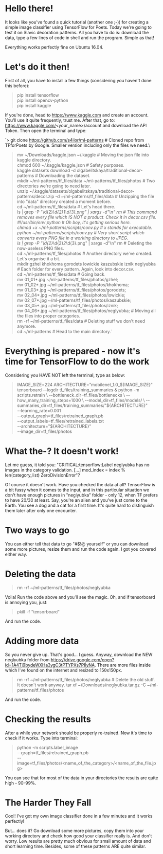 # Hello there!
It looks like you've found a quick tutorial (another one ;-)) for creating a simple image classifier using TensorFlow for Poets.
Today we're going to test it on Slavic decoration patterns. All you have to do is: download the data, type a few lines of code in shell and run the program. Simple as that!

Everything works perfectly fine on Ubuntu 16.04.

# Let's do it then!
First of all, you have to install a few things (considering you haven't done this before):

>pip install tensorflow\
>pip install opencv-python\
>pip install kaggle

If you're done, head to https://www.kaggle.com and create an account. You'll use it quite frequently, trust me. After that, go to: https://www.kaggle.com/<your_name>/account and download the API Token. Then open the terminal and type:

`> git clone https://github.com/s4ilor/ml-patterns # Cloned repo from TFforPoets by Google. Smaller version including only the files we need.\
> mv ~/Downloads/kaggle.json ~/.kaggle # Moving the json file into kaggle directory.\
> chmod 600 ~/.kaggle/kaggle.json # Safety purposes.\
> kaggle datasets download -d olgabelitskaya/traditional-decor-patterns # Downloading the dataset.\
> mkdir ~/ml-patterns/tf_files/data ~/ml-patterns/tf_files/photos # Two directories we're going to need later.\
> unzip ~/.kaggle/datasets/olgabelitskaya/traditional-decor-patterns/decor.zip -d  ~/ml-patterns/tf_files/data # Unzipping the file into "data" directory created a moment before.\
> cd ~/ml-patterns/tf_files/data # Let's head there.\
> ls | grep -P "\d{2}_\d{2}_1_\d{3}.png" | xargs -d"\n" rm # This command removes every file which IS NOT a product. Check it in decor.csv file. \
> #!/usr/bin/env python # Oh boy, it's getting serious here.\
> chmod +x ~/ml-patterns/scripts/conv.py # x stands for executable.\
> python ~/ml-patterns/scripts/conv.py # Very short script which converts every PNG file in a working directory to JPEG.\
> ls | grep -P "\d{2}_\d{2}_2_\d{3}.png" | xargs -d"\n" rm # Deleting the now-useless PNG files.\
> cd ~/ml-patterns/tf_files/photos # Another directory we've created. Let's organise it a bit.\
> mkdir gzhel khokhoma gorodets lowickie kaszubskie iznik neglyubka # Each folder for every pattern. Again, look into decor.csv.\
> cd ~/ml-patterns/tf_files/data # Going back.\
> mv 01_01*.jpg ~/ml-patterns/tf_files/photos/gzhel; \
mv 01_02*.jpg ~/ml-patterns/tf_files/photos/khokhoma; \
mv 01_03*.jpg ~/ml-patterns/tf_files/photos/gorodets; \
mv 02_04*.jpg ~/ml-patterns/tf_files/photos/lowickie; \
mv 02_07*.jpg ~/ml-patterns/tf_files/photos/kaszubskie; \
mv 03_05*.jpg ~/ml-patterns/tf_files/photos/iznik; \
mv 04_06*.jpg ~/ml-patterns/tf_files/photos/neglyubka; # Moving all the files into proper categories.\
> rm -rf ~/ml-patterns/tf_files/data # Deleting stuff we don't need anymore.\
> cd ~/ml-patterns # Head to the main directory.`

# Everything is prepared - now it's time for TensorFlow to do the work
 
Considering you HAVE NOT left the terminal, type as below:

> IMAGE_SIZE=224
> ARCHITECTURE="mobilenet_1.0_${IMAGE_SIZE}"
> tensorboard --logdir tf_files/training_summaries &
> python -m scripts.retrain \
   --bottleneck_dir=tf_files/bottlenecks \
   --how_many_training_steps=1000 \
   --model_dir=tf_files/models/ \
   --summaries_dir=tf_files/training_summaries/"${ARCHITECTURE}" \
   --learning_rate=0.001 \
   --output_graph=tf_files/retrained_graph.pb \
   --output_labels=tf_files/retrained_labels.txt \
   --architecture="${ARCHITECTURE}" \
   --image_dir=tf_files/photos

# What the-? It doesn't work!

Let me guess, it told you: "CRITICAL:tensorflow:Label neglyubka has no images in the category validation. [...] mod_index = index % len(category_list) ZeroDivisionError"?

Of course it doesn't work. Have you checked the data at all? TensorFlow is a bit fussy when it comes to the input, and in this particular situation we don't have enough pictures in "neglyubka" folder - only 12, when TF prefers to have 20/30 at least. Say, you're an alien and you've just come to the Earth. You see a dog and a cat for a first time. It's quite hard to distinguish them later after only one encounter. 

# Two ways to go

You can either tell that data to go "#$!@ yourself" or you can download some more pictures, resize them and run the code again. I got you covered either way.

# Deleting the data

> rm -rf ~/ml-patterns/tf_files/photos/neglyubka

Voila! Run the code above and you'll see the magic. Oh, and if tensorboard is annoying you, just:
> pkill -f "tensorboard"

And run the code.

# Adding more data

So you never give up. That's good... I guess. Anyway, download the NEW neglyubka folder from https://drive.google.com/open?id=1A4Tj9bydeWXHa3ygC3tPTYPXs7PIIyNA. There are more files inside which I've found on the internet and resized to 150x150px.

> rm -rf ~/ml-patterns/tf_files/photos/neglyubka # Delete the old stuff. It doesn't work anyway.
> tar xf ~/Downloads/neglyubka.tar.gz -C ~/ml-patterns/tf_files/photos

And run the code.

# Checking the results

After a while your network should be properly re-trained. Now it's time to check if it works.
Type into terminal:

> python -m scripts.label_image \
    --graph=tf_files/retrained_graph.pb  \
    --image=tf_files/photos/<name_of_the_category>/<name_of_the_file.jpg>
    

You can see that for most of the data in your directories the results are quite high - 90-99%.

# The Harder They Fall

Cool! I've got my own image classifier done in a few minutes and it works perfectly!

But... does it? Go download some more pictures, copy them into your working directory and check how good your classifier really is.
And don't worry. Low results are pretty much obvious for small amount of data and short learning time. Besides, some of these patterns ARE quite similar.


